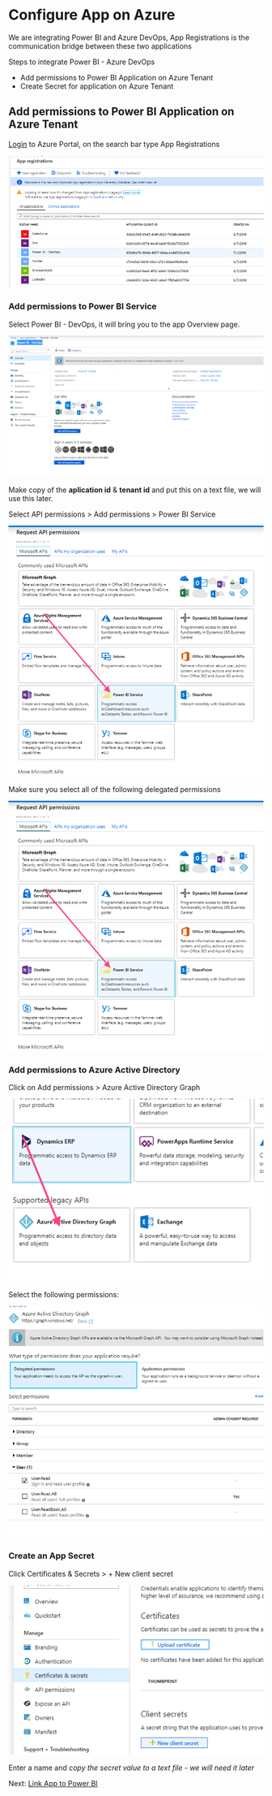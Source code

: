 # Configure App on Azure

We are integrating Power BI and Azure DevOps, App Registrations is the communication bridge between these two applications

Steps to integrate Power BI - Azure DevOps

- Add permissions to Power BI Application on Azure Tenant
- Create Secret for application on Azure Tenant

## Add permissions to Power BI Application on Azure Tenant

[Login] to Azure Portal, on the search bar type App Registrations

![app registration list](app-registration-list.png)

### Add permissions to Power BI Service

Select Power BI - DevOps, it will bring you to the app Overview page.

![app overview](app-overview.png)

Make copy of the **aplication id** & **tenant id** and put this on a text file, we will use this later.

Select API permissions > Add permissions > Power BI Service

![power bi permssions](power-bi-permissions.png)

Make sure you select all of the following delegated permissions

![power bi settings](power-bi-permissions-selection.png)

### Add permissions to Azure Active Directory

Click on Add permissions > Azure Active Directory Graph

![azure graph](azure-graph-permissions.png)

Select the following permissions:

![azure permissions](azure-graph-selections.png)

### Create an App Secret

Click  Certificates & Secrets > + New client secret

![azure permissions](application-secret.png)

Enter a name and *copy the secret value to a text file - we will need it later*

Next: [Link App to Power BI]

[Login]:https://portal.azure.com
[Link App to Power BI]:<../6-LinkAppToPowerBi\link-app-to-power-bi.md>
